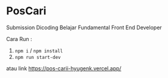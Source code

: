 # PosCari
Submission Dicoding Belajar Fundamental Front End Developer

Cara Run :
1. `npm i` / `npm install`
2. `npm run start-dev`

atau link https://pos-carii-hyugenk.vercel.app/
